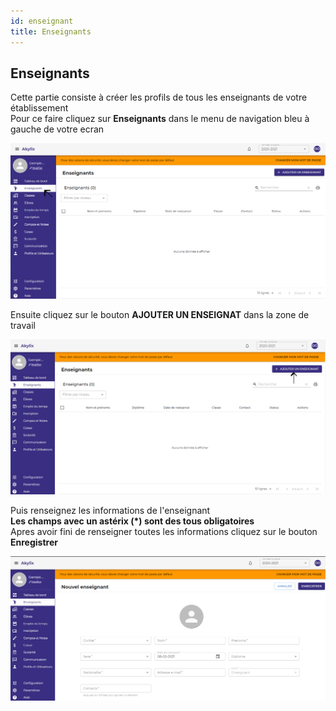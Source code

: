 ```yaml
---
id: enseignant
title: Enseignants
---
```


## Enseignants

Cette partie consiste à créer les profils de tous les enseignants de votre établissement <br />
Pour ce faire cliquez sur **Enseignants** dans le menu de navigation bleu à gauche de votre ecran

![img](../static/img/Enseignant/Enseignant1.PNG)

Ensuite cliquez sur le bouton **AJOUTER UN ENSEIGNAT** dans la zone de travail

![img](../static/img/Enseignant/Enseignant2.PNG)

Puis renseignez les informations de l'enseignant<br />
**Les champs avec un astérix (*) sont des tous obligatoires** <br />
Apres avoir fini de renseigner toutes les informations cliquez sur le bouton **Enregistrer**

![img](../static/img/Enseignant/Enseignant3.PNG)